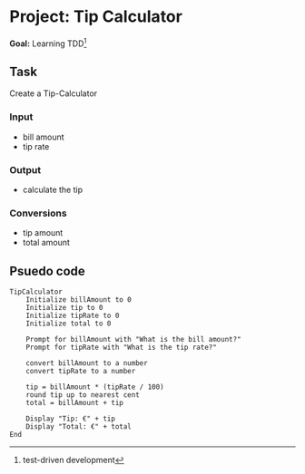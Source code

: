 # Project: Tip Calculator
**Goal:** Learning TDD[^1]


## Task
Create a Tip-Calculator

### Input
* bill amount
* tip rate

### Output
* calculate the tip

### Conversions
* tip amount
* total amount

## Psuedo code
```
TipCalculator
    Initialize billAmount to 0
    Initialize tip to 0
    Initialize tipRate to 0
    Initialize total to 0

    Prompt for billAmount with "What is the bill amount?"
    Prompt for tipRate with "What is the tip rate?"

    convert billAmount to a number
    convert tipRate to a number

    tip = billAmount * (tipRate / 100)
    round tip up to nearest cent
    total = billAmount + tip

    Display "Tip: €" + tip
    Display "Total: €" + total
End

```


[^1]: test-driven development